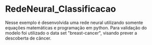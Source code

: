 # RedeNeural_Classificacao
Nesse exemplo é desenvolvida uma rede neural utilizando somente equações matemáticas e programação em python. Para validação do modelo foi utilizado o data set "breast-cancer", visando prever a descoberta de câncer. 

